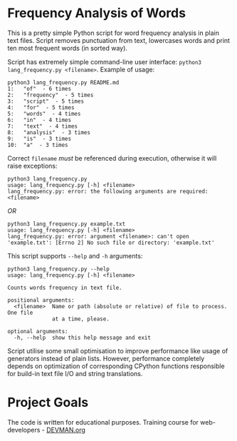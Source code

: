 # Frequency Analysis of Words

This is a pretty simple Python script for word frequency analysis in plain text files. Script removes punctuation from text, lowercases words and print ten most frequent words (in sorted way).

Script has extremely simple command-line user interface: `python3 lang_frequency.py <filename>`. Example of usage:
```shell
python3 lang_frequency.py README.md
1:   "of"  - 6 times
2:   "frequency"  - 5 times
3:   "script"  - 5 times
4:   "for"  - 5 times
5:   "words"  - 4 times
6:   "in"  - 4 times
7:   "text"  - 4 times
8:   "analysis"  - 3 times
9:   "is"  - 3 times
10:  "a"  - 3 times
```

Correct `filename` _must_ be referenced during execution, otherwise it will raise exceptions:
 ```shell
python3 lang_frequency.py
usage: lang_frequency.py [-h] <filename>
lang_frequency.py: error: the following arguments are required: <filename>
```
_OR_

```shell
python3 lang_frequency.py example.txt
usage: lang_frequency.py [-h] <filename>
lang_frequency.py: error: argument <filename>: can't open 'example.txt': [Errno 2] No such file or directory: 'example.txt'
```

This script supports `--help` and `-h` arguments:
```shell
python3 lang_frequency.py --help
usage: lang_frequency.py [-h] <filename>

Counts words frequency in text file.

positional arguments:
  <filename>  Name or path (absolute or relative) of file to process. One file
              at a time, please.

optional arguments:
  -h, --help  show this help message and exit
```

Script utilise some small optimisation to improve performance like usage of generators instead of plain lists. However, performance completely depends on optimization of corresponding CPython functions responsible for build-in text file I/O and string translations.   

# Project Goals

The code is written for educational purposes. Training course for web-developers - [DEVMAN.org](https://devman.org)
